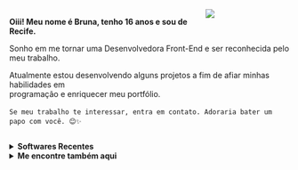   
  <img align="right" width="30%" src="https://cdn.discordapp.com/attachments/925439012397809694/992946178624852078/Img_BruCamps.png">
  
 
  **Oiii! Meu nome é Bruna, tenho 16 anos e sou de Recife.**

  Sonho em me tornar uma Desenvolvedora Front-End e ser reconhecida pelo meu trabalho. 

  Atualmente estou desenvolvendo alguns projetos a fim de afiar minhas habilidades em <br> programação e enriquecer meu portfólio.

  ``Se meu trabalho te interessar, entra em contato. Adoraria bater um papo com você. 😊✨``
  
  ##
  
  <details>
  
  <summary><b> Softwares Recentes </b></summary> <br>
  
  <div>
    <img align="center" src="https://github.com/BruCamps/BruCamps/blob/main/src/images/icons/softwares/html5.svg" />
    <img align="center" src="https://github.com/BruCamps/BruCamps/blob/main/src/images/icons/softwares/css3.svg" />
    <img align="center" src="https://github.com/BruCamps/BruCamps/blob/main/src/images/icons/softwares/javascript.svg" />
  </div>
  
  </details>

  <details>
  
  <summary><b> Me encontre também aqui </b></summary> <br>  
  
  <div>
    <a href="https://www.instagram.com/brucamps_095/">
      <img align="center" src="https://github.com/BruCamps/BruCamps/blob/main/src/images/icons/redes-sociais/instagram-.png" width="42" />
    </a>
    <a href="https://discord.gg/tN5vvDZ7jz">
      <img align="center" src="https://github.com/BruCamps/BruCamps/blob/main/src/images/icons/redes-sociais/discord-.png" width="42" />
    </a>
    <a href="https://www.linkedin.com/in/bruna-campos-a40418219/">
      <img align="center" src="https://github.com/BruCamps/BruCamps/blob/main/src/images/icons/redes-sociais/linkedin-.png" width="42" />
    </a>
  </div>
  
  </details>
  
 
  
 
